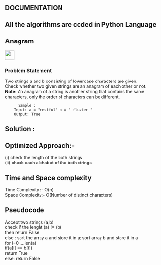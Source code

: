  ## DOCUMENTATION

 ## All the algorithms are coded in Python Language
## Anagram  
<img src="https://img.shields.io/badge/-Nagarro-green" height="30">&nbsp;&nbsp;


### Problem Statement

  Two strings a and b consisting of lowercase characters are given.<br>
  Check whether two given strings are an anagram of each other or not. <br>
  **Note:**  An anagram of a string is another string that contains the same characters, only the order of characters can be different. <br>

          Sample :
        Input: a = "restful" b = " fluster " 
        Output: True 
     
  ## Solution : <br>
  ## Optimized Approach:- <br>
  (i) check the length of the both strings  <br>
  (ii) check each alphabet of the both strings <br>  
  
    
  ## Time and Space complexity  <br>
 Time Complexity :- O(n)<br>
 Space Complexity:- O(Number of distinct characters)
  ##  Pseudocode <br>
   Accept two strings (a,b) <br>
   check if the lenght (a) != (b) <br>
   then return False  <br>
   else : sort the array a and store it in a; sort array b and store it in a  <br>
       for i=0 ....len(a) <br>
           if(a[i] == b[i]) <br>
              return True  <br>
               else: return False  <br>
